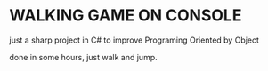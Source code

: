 # WALKING GAME ON CONSOLE

just a sharp project in C# to improve Programing Oriented by Object

done in some hours, just walk and jump.
